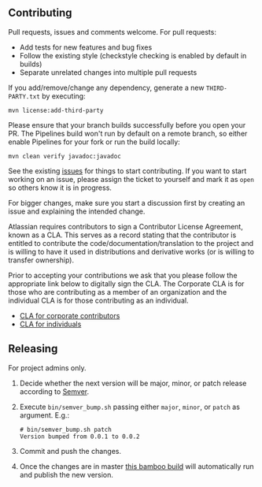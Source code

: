 ## Contributing

Pull requests, issues and comments welcome. For pull requests:

* Add tests for new features and bug fixes
* Follow the existing style (checkstyle checking is enabled by default in builds)
* Separate unrelated changes into multiple pull requests

If you add/remove/change any dependency, generate a new `THIRD-PARTY.txt` by executing:

```
mvn license:add-third-party
```

Please ensure that your branch builds successfully before you open your PR. The Pipelines build won't run by default 
on a remote branch, so either enable Pipelines for your fork or run the build locally: 

```
mvn clean verify javadoc:javadoc
```

See the existing [issues](https://bitbucket.org/atlassian/wiremock-pact-generator/issues) for things to start
contributing. If you want to start working on an issue, please assign the ticket to yourself and mark it as `open`
so others know it is in progress.

For bigger changes, make sure you start a discussion first by creating
an issue and explaining the intended change.

Atlassian requires contributors to sign a Contributor License Agreement,
known as a CLA. This serves as a record stating that the contributor is
entitled to contribute the code/documentation/translation to the project
and is willing to have it used in distributions and derivative works
(or is willing to transfer ownership).

Prior to accepting your contributions we ask that you please follow the appropriate
link below to digitally sign the CLA. The Corporate CLA is for those who are
contributing as a member of an organization and the individual CLA is for
those contributing as an individual.

* [CLA for corporate contributors](https://na2.docusign.net/Member/PowerFormSigning.aspx?PowerFormId=e1c17c66-ca4d-4aab-a953-2c231af4a20b)
* [CLA for individuals](https://na2.docusign.net/Member/PowerFormSigning.aspx?PowerFormId=3f94fbdc-2fbe-46ac-b14c-5d152700ae5d)


## Releasing

For project admins only.

1. Decide whether the next version will be major, minor, or patch release according to
[Semver](http://semver.org/).

2. Execute `bin/semver_bump.sh` passing either `major`, `minor`, or `patch` as argument. E.g.:

    ```
    # bin/semver_bump.sh patch
    Version bumped from 0.0.1 to 0.0.2
    ```

3. Commit and push the changes.

4. Once the changes are in master 
[this bamboo build](https://engservices-bamboo.internal.atlassian.com/browse/IM-WPC)
will automatically run and publish the new version.
